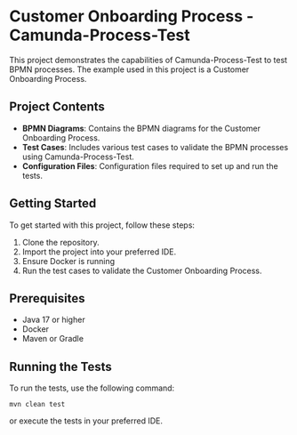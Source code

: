 # Customer Onboarding Process - Camunda-Process-Test

This project demonstrates the capabilities of Camunda-Process-Test to test BPMN processes. The example used in this project is a Customer Onboarding Process.

## Project Contents

- **BPMN Diagrams**: Contains the BPMN diagrams for the Customer Onboarding Process.
- **Test Cases**: Includes various test cases to validate the BPMN processes using Camunda-Process-Test.
- **Configuration Files**: Configuration files required to set up and run the tests.

## Getting Started

To get started with this project, follow these steps:

1. Clone the repository.
2. Import the project into your preferred IDE.
3. Ensure Docker is running
4. Run the test cases to validate the Customer Onboarding Process.

## Prerequisites

- Java 17 or higher
- Docker
- Maven or Gradle

## Running the Tests

To run the tests, use the following command:

```mvn clean test```

or execute the tests in your preferred IDE.
